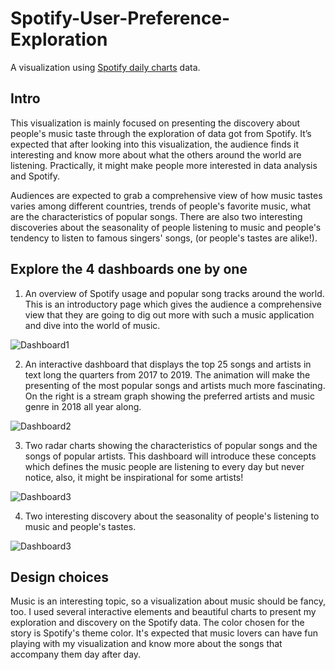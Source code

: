# Spotify-User-Preference-Exploration

A visualization using [Spotify daily charts](https://spotifycharts.com/regional) data.

## Intro

This visualization is mainly focused on presenting the discovery about people's music taste through the exploration of data got from Spotify. It’s expected that after looking into this visualization, the audience finds it interesting and know more about what the others around the world are listening. Practically, it might make people more interested in data analysis and Spotify.

Audiences are expected to grab a comprehensive view of how music tastes varies among different countries, trends of people's favorite music, what are the characteristics of popular songs. There are also two interesting discoveries about the seasonality of people listening to music and people's tendency to listen to famous singers' songs, (or people's tastes are alike!).



## Explore the 4 dashboards one by one

1) An overview of Spotify usage and popular song tracks around the world. This is an introductory page which gives the audience a comprehensive view that they are going to dig out more with such a music application and dive into the world of music.

![Dashboard1](/Users/geyuanyuan1/Documents/GitHub/Spotify-User-Preference-Exploration/Dashboard1.png)

2) An interactive dashboard that displays the top 25 songs and artists in text long the quarters from 2017 to 2019. The animation will make the presenting of the most popular songs and artists much more fascinating. On the right is a stream graph showing the preferred artists and music genre in 2018 all year along.

![Dashboard2](/Users/geyuanyuan1/Documents/GitHub/Spotify-User-Preference-Exploration/Dashboard2.png)

3) Two radar charts showing the characteristics of popular songs and the songs of popular artists. This dashboard will introduce these concepts which defines the music people are listening to every day but never notice, also, it might be inspirational for some artists!

![Dashboard3](/Users/geyuanyuan1/Documents/GitHub/Spotify-User-Preference-Exploration/Dashboard3.png)

4) Two interesting discovery about the seasonality of people's listening to music and people's tastes.

![Dashboard3](/Users/geyuanyuan1/Documents/GitHub/Spotify-User-Preference-Exploration/Dashboard3.png)



## Design choices

Music is an interesting topic, so a visualization about music should be fancy, too. I used several interactive elements and beautiful charts to present my exploration and discovery on the Spotify data. The color chosen for the story is Spotify's theme color. It's expected that music lovers can have fun playing with my visualization and know more about the songs that accompany them day after day.
